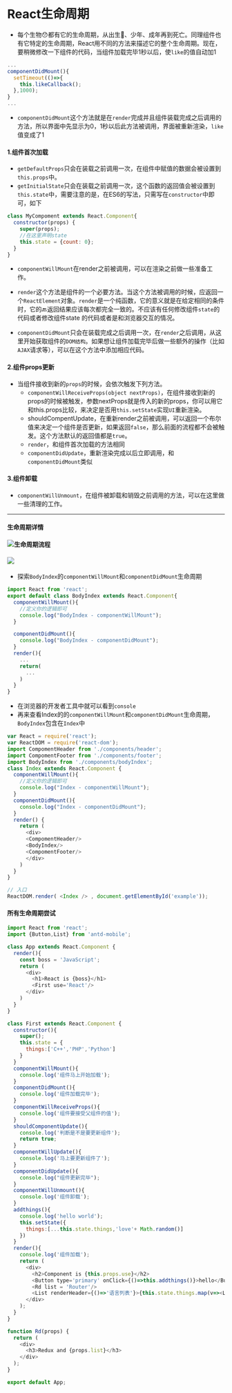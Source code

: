 # React生命周期

* 每个生物😯都有它的生命周期，从出生🐣、少年、成年再到死亡。同理组件也有它特定的生命周期，React用不同的方法来描述它的整个生命周期。现在，要稍微修改一下组件的代码，当组件加载完毕1秒以后，使`like`的值自动加1

```JavaScript
...
componentDidMount(){
  setTimeout(()=>{
    this.likeCallback();
  },1000);
}
...
```

* `componentDidMount`这个方法就是在`render`完成并且组件装载完成之后调用的方法，所以界面中先显示为0，1秒以后此方法被调用，界面被重新渲染，`like`值变成了1

#### 1.组件首次加载

* `getDefaultProps`只会在装载之前调用一次，在组件中赋值的数据会被设置到`this.props`中。
* `getInitialState`只会在装载之前调用一次，这个函数的返回值会被设置到`this.state`中，需要注意的是，在ES6的写法，只需写在`constructor`中即可，如下

```JavaScript
class MyCompoment extends React.Component{
  constructor(props) {
    super(props);
    //在这里声明state
    this.state = {count: 0};
  }
}
```

* `componentWillMount`在render之前被调用，可以在渲染之前做一些准备工作。
* `render`这个方法是组件的一个必要方法。当这个方法被调用的时候，应返回一个`ReactElement`对象。`render`是一个纯函数，它的意义就是在给定相同的条件时，它的🔙返回结果应该每次都完全一致的。不应该有任何修改组件`state`的代码或者修改组件state 的代码或者是和浏览器交互的情况。

* `componentDidMount`只会在装载完成之后调用一次，在`render`之后调用，从这里开始获取组件的`DOM结构`。如果想让组件加载完毕后做一些额外的操作（比如`AJAX`请求等），可以在这个方法中添加相应代码。

#### 2.组件props更新

* 当组件接收到新的`props`的时候，会依次触发下列方法。
  * `componentWillReceiveProps(object nextProps)`，在组件接收到新的props的时候被触发，参数nextProps就是传入的新的props，你可以用它和this.props比较，来决定是否用`this.setState`实现`UI`重新渲染。
  * shouldCompentUpdate，在重新render之前被调用，可以返回一个布尔值来决定一个组件是否更新，如果返回`false`，那么前面的流程都不会被触发。这个方法默认的返回值都是`true`。
  * `render`，和组件首次加载的方法相同
  * `componentDidUpdate`，重新渲染完成以后立即调用，和`componentDidMount`类似

#### 3.组件卸载

* `componentWillUnmount`，在组件被卸载和销毁之前调用的方法，可以在这里做一些清理的工作。

---

#### 生命周期详情

#### ![](http://www.kejiganhuo.tech/wp-content/uploads/2017/06/React生命周期.png)生命周期流程

#### ![](https://camo.githubusercontent.com/2d82a2e67c415a05b33005d0f500c679d34b2639/687474703a2f2f75706c6f61642d696d616765732e6a69616e7368752e696f2f75706c6f61645f696d616765732f313831343335342d346266363265353435353361333262372e706e673f696d6167654d6f6772322f6175746f2d6f7269656e742f7374726970253743696d61676556696577322f322f772f31323430)

* 探索`BodyIndex`的`componentWillMount`和`componentDidMount`生命周期

```js
import React from 'react';
export default class BodyIndex extends React.Component{
  componentWillMount(){
    //定义你的逻辑即可
    console.log("BodyIndex - componentWillMount");
  }

  componentDidMount(){
    console.log("BodyIndex - componentDidMount");
  }
  render(){
    ...
    return(
      ...
    )
  }
}
```

* 在浏览器的开发者工具中就可以看到`console`
* 再来查看Index的的`componentWillMount`和`componentDidMount`生命周期，`BodyIndex`包含在`Index`中

```js
var React = require('react');
var ReactDOM = require('react-dom');
import CompomentHeader from './components/header';
import CompomentFooter from './components/footer';
import BodyIndex from './components/bodyIndex';
class Index extends React.Component {
  componentWillMount(){
    //定义你的逻辑即可
    console.log("Index - componentWillMount");
  }
  componentDidMount(){
    console.log("Index - componentDidMount");
  }
  render() {
    return (
      <div>
      <CompomentHeader/>
      <BodyIndex/>
      <CompomentFooter/>
      </div>
    )
  }
}

// 入口
ReactDOM.render( <Index /> , document.getElementById('example'));
```

#### 所有生命周期尝试

```js
import React from 'react';
import {Button,List} from 'antd-mobile';

class App extends React.Component {
  render(){
    const boss = 'JavaScript';
    return (
      <div>
        <h1>React is {boss}</h1>
        <First use='React'/>
      </div>
    )
  }
}

class First extends React.Component {
  constructor(){
    super();
    this.state = {
      things:['C++','PHP','Python']
    }
  }
  componentWillMount(){
    console.log('组件马上开始加载');
  }
  componentDidMount(){
    console.log('组件加载完毕');
  }
  componentWillReceiveProps(){
    console.log('组件要接受父组件的值');
  }
  shouldComponentUpdate(){
    console.log('判断是不是要更新组件');
    return true;
  }
  componentWillUpdate(){
    console.log('马上要更新组件了');
  }
  componentDidUpdate(){
    console.log("组件更新完毕");
  }
  componentWillUnmount(){
    console.log('组件卸载');
  }
  addthings(){
    console.log('hello world');
    this.setState({
      things:[...this.state.things,'love'+ Math.random()]
    })
  }
  render(){
    console.log('组件加载');
    return (
      <div>
        <h2>Component is {this.props.use}</h2>
        <Button type='primary' onClick={()=>this.addthings()}>hello</Button>
        <Rd list = 'Router'/>
        <List renderHeader={()=>'语言列表'}>{this.state.things.map(v=><List.Item key={v}>{v}</List.Item>)}</List>
      </div>
    );
  }
}

function Rd(props) {
  return (
    <div>
      <h3>Redux and {props.list}</h3>
    </div>
  );
}

export default App;
```



